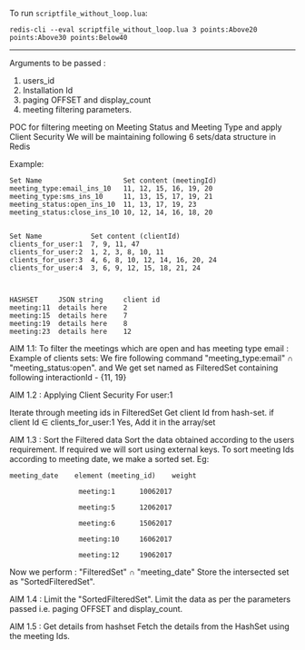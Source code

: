 To run `scriptfile_without_loop.lua`:

    redis-cli --eval scriptfile_without_loop.lua 3 points:Above20 points:Above30 points:Below40
    


----------------------------------------------------------------------------------------------------------

Arguments to be passed :
1) users_id 
2) Installation Id
3) paging OFFSET and display_count
4) meeting filtering parameters.

POC for filtering meeting on Meeting Status and Meeting Type and apply Client Security
We will be maintaining following 6 sets/data structure in Redis

Example:


    Set Name	                Set content (meetingId)
    meeting_type:email_ins_10	11, 12, 15, 16, 19, 20
    meeting_type:sms_ins_10 	11, 13, 15, 17, 19, 21
    meeting_status:open_ins_10	11, 13, 17, 19, 23
    meeting_status:close_ins_10	10, 12, 14, 16, 18, 20


    Set Name	        Set content (clientId)
    clients_for_user:1	7, 9, 11, 47
    clients_for_user:2	1, 2, 3, 8, 10, 11
    clients_for_user:3	4, 6, 8, 10, 12, 14, 16, 20, 24
    clients_for_user:4	3, 6, 9, 12, 15, 18, 21, 24



    HASHSET 	JSON string 	client id
    meeting:11	details here	2
    meeting:15	details here	7
    meeting:19	details here	8
    meeting:23	details here	12


AIM 1.1: To filter the meetings which are open and has meeting type email :
Example of clients sets:
We fire following command
 "meeting_type:email" ∩ "meeting_status:open". and 
We get set named as FilteredSet containing following interactionId - {11, 19}

AIM 1.2 : Applying Client Security
For user:1

Iterate through meeting ids  in FilteredSet
Get client Id from hash-set.
if client Id ∈ clients_for_user:1
Yes, Add it in the array/set

AIM 1.3 : Sort the Filtered data
Sort the data obtained according to the users requirement. If required we will sort using external keys.
To sort meeting Ids according to meeting date, we make a sorted set.
Eg:


    meeting_date	element (meeting_id)	weight

                     meeting:1	    10062017

                     meeting:5	    12062017

                     meeting:6	    15062017
    
                     meeting:10	    16062017

                     meeting:12	    19062017
                
                
Now we perform :
"FilteredSet" ∩ "meeting_date"
Store the intersected set as "SortedFilteredSet".


AIM 1.4 : Limit the "SortedFilteredSet".
Limit the data as per the parameters passed i.e. paging OFFSET and display_count.


AIM 1.5 : Get details from hashset
Fetch the details from the HashSet using the meeting Ids.
